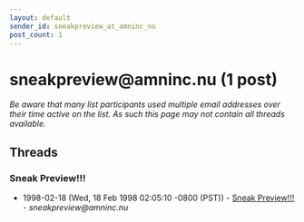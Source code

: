 ```yaml
---
layout: default
sender_id: sneakpreview_at_amninc_nu
post_count: 1
---
```


# sneakpreview<span>@</span>amninc.nu (1 post)

_Be aware that many list participants used multiple email addresses over their time active on the list. As such this page may not contain all threads available._

## Threads

### Sneak Preview!!!
+ 1998-02-18 (Wed, 18 Feb 1998 02:05:10 -0800 (PST)) - [Sneak Preview!!!](/archive/1998/02/d14c015da25f1d4c8f6b5aaf9683c015c1ffcece848c7bdb61dfafccd08a7479) - _sneakpreview@amninc.nu_

